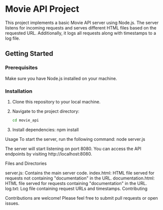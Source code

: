  # Movie API Project

This project implements a basic Movie API server using Node.js. The server listens for incoming requests and serves different HTML files based on the requested URL. Additionally, it logs all requests along with timestamps to a log file.

## Getting Started

### Prerequisites

Make sure you have Node.js installed on your machine.

### Installation

1. Clone this repository to your local machine.

2. Navigate to the project directory:
   ```bash
   cd movie_api
3. Install dependencies: npm install


Usage
To start the server, run the following command: node server.js

The server will start listening on port 8080. You can access the API endpoints by visiting http://localhost:8080.

Files and Directories

server.js: Contains the main server code.
index.html: HTML file served for requests not containing "documentation" in the URL.
documentation.html: HTML file served for requests containing "documentation" in the URL.
log.txt: Log file containing request URLs and timestamps.
Contributing

Contributions are welcome! Please feel free to submit pull requests or open issues.

